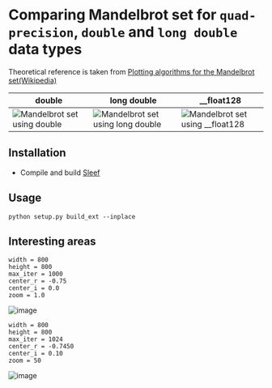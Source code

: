 # Comparing Mandelbrot set for `quad-precision`, `double` and `long double` data types
Theoretical reference is taken from [Plotting algorithms for the Mandelbrot set(Wikipedia)](https://en.m.wikipedia.org/wiki/Plotting_algorithms_for_the_Mandelbrot_set)

| double | long double | __float128 |
|--------|-------------|------------|
| ![Mandelbrot set using double](path_to_double_image) | ![Mandelbrot set using long double](path_to_long_double_image) | ![Mandelbrot set using __float128](path_to_float128_image) |

## Installation
- Compile and build [Sleef](https://sleef.org/)

## Usage
```
python setup.py build_ext --inplace
```
## Interesting areas
```
width = 800
height = 800
max_iter = 1000
center_r = -0.75
center_i = 0.0
zoom = 1.0
```
![image](https://github.com/user-attachments/assets/ae12fc00-6afd-4c27-b055-3983ae1ff30e)

```
width = 800
height = 800
max_iter = 1024
center_r = -0.7450
center_i = 0.10
zoom = 50
```
![image](https://github.com/user-attachments/assets/b8df9dbe-778b-4dd3-9591-bc2ab82032fd)
